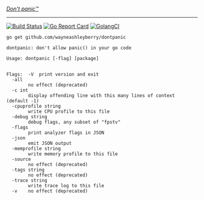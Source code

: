 [_Don't panic™_](https://github.com/golang/go/wiki/CodeReviewComments#dont-panic)

---

[![Build Status](https://travis-ci.org/wayneashleyberry/dontpanic.svg?branch=master)](https://travis-ci.org/wayneashleyberry/dontpanic)
[![Go Report Card](https://goreportcard.com/badge/github.com/wayneashleyberry/dontpanic)](https://goreportcard.com/report/github.com/wayneashleyberry/dontpanic)
[![GolangCI](https://golangci.com/badges/github.com/wayneashleyberry/dontpanic.svg)](https://golangci.com/r/github.com/wayneashleyberry/dontpanic)

```
go get github.com/wayneashleyberry/dontpanic
```

```
dontpanic: don't allow panic() in your go code

Usage: dontpanic [-flag] [package]


Flags:  -V	print version and exit
  -all
    	no effect (deprecated)
  -c int
    	display offending line with this many lines of context (default -1)
  -cpuprofile string
    	write CPU profile to this file
  -debug string
    	debug flags, any subset of "fpstv"
  -flags
    	print analyzer flags in JSON
  -json
    	emit JSON output
  -memprofile string
    	write memory profile to this file
  -source
    	no effect (deprecated)
  -tags string
    	no effect (deprecated)
  -trace string
    	write trace log to this file
  -v	no effect (deprecated)
```
